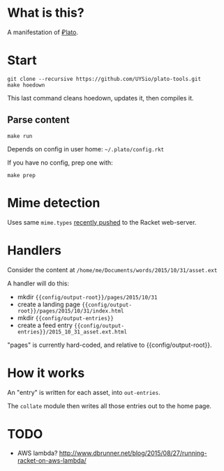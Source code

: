 # What is this?

A manifestation of [₽lato](https://github.com/UYSio/plato).

# Start

    git clone --recursive https://github.com/UYSio/plato-tools.git
    make hoedown

This last command cleans hoedown, updates it, then compiles it.

## Parse content

    make run 

Depends on config in user home: ```~/.plato/config.rkt```

If you have no config, prep one with:

    make prep

# Mime detection

Uses same ```mime.types``` [recently pushed](https://github.com/racket/web-server/pull/8) to the Racket web-server.

# Handlers

Consider the content at ```/home/me/Documents/words/2015/10/31/asset.ext```

A handler will do this:

* mkdir ```{{config/output-root}}/pages/2015/10/31```
* create a landing page ```{{config/output-root}}/pages/2015/10/31/index.html```
* mkdir ```{{config/output-entries}}```
* create a feed entry ```{{config/output-entries}}/2015_10_31_asset.ext.html```

"pages" is currently hard-coded, and relative to {{config/output-root}}.

# How it works

An "entry" is written for each asset, into `out-entries`.

The `collate` module then writes all those entries out to the home page.

# TODO

- AWS lambda? http://www.dbrunner.net/blog/2015/08/27/running-racket-on-aws-lambda/
